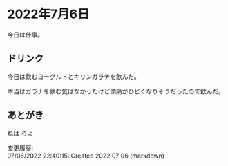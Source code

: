 # 2022年7月6日

今日は仕事。

## ドリンク

今日は飲むヨーグルトとキリンガラナを飲んだ。

本当はガラナを飲む気はなかったけど頭痛がひどくなりそうだったので飲んだ。

## あとがき

ねは
ろよ

変更履歴:  
07/06/2022 22:40:15: Created 2022 07 06 (markdown)  
